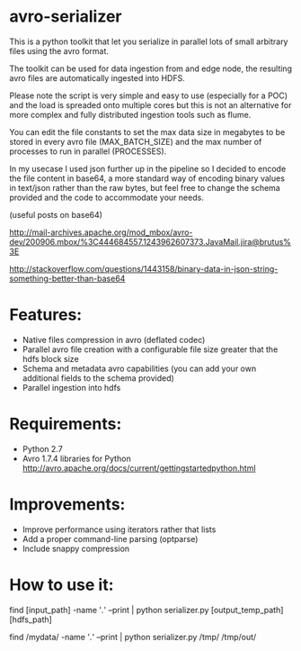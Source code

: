 avro-serializer
===============

This is a python toolkit that let you serialize in parallel lots of small arbitrary files using the avro format.

The toolkit can be used for data ingestion from and edge node, the resulting avro files are automatically ingested into HDFS.

Please note the script is very simple and easy to use (especially for a POC) and the load is spreaded onto multiple cores 
but this is not an alternative for more complex and fully distributed ingestion tools such as flume.

You can edit the file constants to set the max data size in megabytes to be stored in every avro file (MAX_BATCH_SIZE) and the max number of processes to run in parallel (PROCESSES).

In my usecase I used json further up in the pipeline so I decided to encode the file content in base64, a more standard way of encoding binary values in text/json rather than the raw bytes, but feel free to change the schema provided and the code to accommodate your needs.

(useful posts on base64)

http://mail-archives.apache.org/mod_mbox/avro-dev/200906.mbox/%3C444684557.1243962607373.JavaMail.jira@brutus%3E

http://stackoverflow.com/questions/1443158/binary-data-in-json-string-something-better-than-base64

# Features:
- Native files compression in avro (deflated codec)
- Parallel avro file creation with a configurable file size greater that the hdfs block size
- Schema and metadata avro capabilities (you can add your own additional fields to the schema provided)
- Parallel ingestion into hdfs

# Requirements:
- Python 2.7
- Avro 1.7.4 libraries for Python http://avro.apache.org/docs/current/gettingstartedpython.html

# Improvements:
- Improve performance using iterators rather that lists
- Add a proper command-line parsing (optparse)
- Include snappy compression

# How to use it:
find [input_path] -name '*.*' –print | python serializer.py [output_temp_path] [hdfs_path]

find /mydata/ -name '*.*' –print | python serializer.py /tmp/ /tmp/out/

